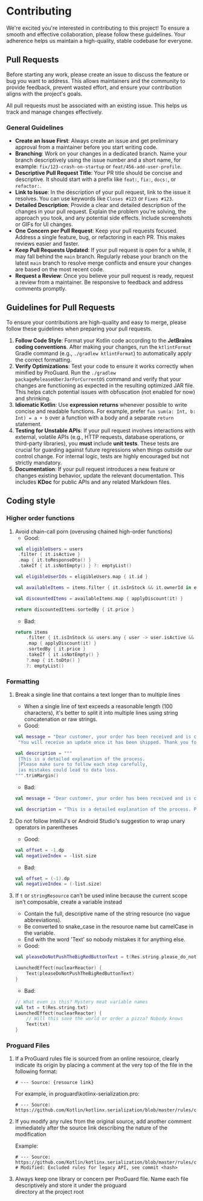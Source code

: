 # Contributing

We're excited you're interested in contributing to this project! To ensure a smooth and effective collaboration, please
follow these guidelines. Your adherence helps us maintain a high-quality, stable codebase for everyone.

## Pull Requests

Before starting any work, please create an issue to discuss the feature or bug you want to address. This allows
maintainers and the community to provide feedback, prevent wasted effort, and ensure your contribution aligns with the
project's goals.

All pull requests must be associated with an existing issue. This helps us track and manage changes effectively.

### General Guidelines

* **Create an Issue First**: Always create an issue and get preliminary approval from a maintainer before you start
  writing code.
* **Branching**: Work on your changes in a dedicated branch. Name your branch descriptively using the issue number and a
  short name, for example: `fix/123-crash-on-startup` or `feat/456-add-user-profile`.
* **Descriptive Pull Request Title**: Your PR title should be concise and descriptive. It should start with a prefix
  like `feat:`, `fix:`, `docs:`, or `refactor:`.
* **Link to Issue**: In the description of your pull request, link to the issue it resolves. You can use keywords like
  `Closes #123` or `Fixes #123`.
* **Detailed Description**: Provide a clear and detailed description of the changes in your pull request. Explain the
  problem you're solving, the approach you took, and any potential side effects. Include screenshots or GIFs for UI
  changes.
* **One Concern per Pull Request**: Keep your pull requests focused. Address a single feature, bug, or refactoring in
  each PR. This makes reviews easier and faster.
* **Keep Pull Requests Updated**: If your pull request is open for a while, it may fall behind the `main` branch.
  Regularly rebase your branch on the latest `main` branch to resolve merge conflicts and ensure your changes are based
  on the most recent code.
* **Request a Review**: Once you believe your pull request is ready, request a review from a maintainer. Be responsive
  to feedback and address comments promptly.

## Guidelines for Pull Requests

To ensure your contributions are high-quality and easy to merge, please follow these guidelines when preparing your pull
requests.

1. **Follow Code Style**: Format your Kotlin code according to the **JetBrains coding conventions**. After making your
   changes, run the `ktlintFormat` Gradle command (e.g., `./gradlew ktlintFormat`) to automatically apply the correct
   formatting.
2. **Verify Optimizations**: Test your code to ensure it works correctly when minified by ProGuard. Run the
   `./gradlew packageReleaseUberJarForCurrentOS` command and verify that your changes are functioning as expected in the
   resulting optimized JAR file. This helps catch potential issues with obfuscation (not enabled for now) and shrinking.
3. **Idiomatic Kotlin**: Use **expression returns** whenever possible to write concise and readable functions. For
   example, prefer `fun sum(a: Int, b: Int) = a + b` over a function with a body and a separate `return` statement.
4. **Testing for Unstable APIs**: If your pull request involves interactions with external, volatile APIs (e.g., HTTP
   requests, database operations, or third-party libraries), you **must** include **unit tests**. These tests are
   crucial for guarding against future regressions when things outside our control change. For internal logic, tests are
   highly encouraged but not strictly mandatory.
5. **Documentation**: If your pull request introduces a new feature or changes existing behavior, update the relevant
   documentation. This includes **KDoc** for public APIs and any related Markdown files.

## Coding style

### Higher order functions

1. Avoid chain-call porn (overusing chained high-order functions)
    - Good:
   ```kotlin
   val eligibleUsers = users
    .filter { it.isActive }
    .map { it.toResponseDto() }
    .takeIf { it.isNotEmpty() } ?: emptyList()

   val eligibleUserIds = eligibleUsers.map { it.id }

   val availableItems = items.filter { it.isInStock && it.ownerId in eligibleUserIds }

   val discountedItems = availableItems.map { applyDiscount(it) }

   return discountedItems.sortedBy { it.price }
   ```
    - Bad:
    ```kotlin
    return items
        .filter { it.isInStock && users.any { user -> user.isActive && user.id == it.ownerId } }
        .map { applyDiscount(it) }
        .sortedBy { it.price }
        .takeIf { it.isNotEmpty() }
        ?.map { it.toDto() }
        ?: emptyList()
   ```

### Formatting

1. Break a single line that contains a text longer than to multiple lines

    - When a single line of text exceeds a reasonable length (100 characters), it's better to split it into multiple
      lines using string concatenation or raw strings.
    - Good:
   ```kotlin
   val message = "Dear customer, your order has been received and is currently being processed. " +
    "You will receive an update once it has been shipped. Thank you for shopping with us!"

   val description = """
    |This is a detailed explanation of the process.
    |Please make sure to follow each step carefully,
    |as mistakes could lead to data loss.
   """.trimMargin()
   ```
    - Bad:
   ```kotlin
   val message = "Dear customer, your order has been received and is currently being processed. You will receive an update once it has been shipped. Thank you for shopping with us!"

   val description = "This is a detailed explanation of the process. Please make sure to follow each step carefully, as mistakes could lead to data loss."
   ```
2. Do not follow IntelliJ's or Android Studio's suggestion to wrap unary operators in parentheses
    - Good:
   ```kotlin
   val offset = -1.dp
   val negativeIndex = -list.size
   ```
    - Bad:
   ```kotlin
   val offset = (-1).dp
   val negativeIndex = (-list.size)
   ```
3. If `t` or `stringResource` can’t be used inline because the current scope isn’t composable, create a variable instead
    - Contain the full, descriptive name of the string resource (no vague abbreviations).
    - Be converted to snake_case in the resource name but camelCase in the variable.
    - End with the word 'Text' so nobody mistakes it for anything else.
    - Good:
   ```kotlin
   val pleaseDoNotPushTheBigRedButtonText = t(Res.string.please_do_not_push_the_big_red_button)

   LaunchedEffect(nuclearReactor) {
       Text(pleaseDoNotPushTheBigRedButtonText)
   }
   ```
    - Bad:
   ```kotlin
   // What even is this? Mystery meat variable names
   val txt = t(Res.string.txt)
   LaunchedEffect(nuclearReactor) {
       // Will this save the world or order a pizza? Nobody knows
       Text(txt)
   }
   ```

### Proguard Files

1. If a ProGuard rules file is sourced from an online resource, clearly indicate its origin by placing a comment at the
   very top of the file in the following format:
   ```
   # --- Source: {resource link}
   ```
   For example, in proguard\kotlinx-serialization.pro:
   ```
   # --- Source: https://github.com/Kotlin/kotlinx.serialization/blob/master/rules/common.pro
   ```

2. If you modify any rules from the original source, add another comment immediately after the source link describing
   the nature of the modification

   Example:
   ```
   # --- Source: https://github.com/Kotlin/kotlinx.serialization/blob/master/rules/common.pro
   # Modified: Excluded rules for legacy API, see commit <hash>
   ```

3. Always keep one library or concern per ProGuard file. Name each file descriptively and store it under the proguard\
   directory at the project root



